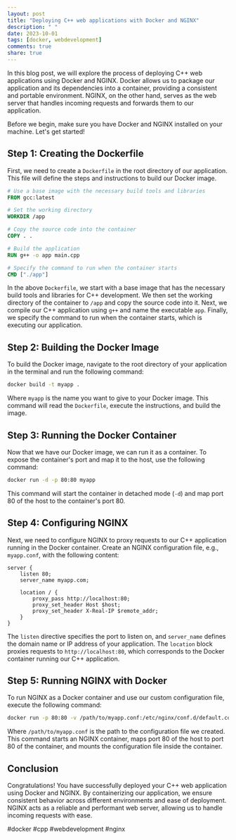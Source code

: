 ```yaml
---
layout: post
title: "Deploying C++ web applications with Docker and NGINX"
description: " "
date: 2023-10-01
tags: [docker, webdevelopment]
comments: true
share: true
---
```


In this blog post, we will explore the process of deploying C++ web applications using Docker and NGINX. Docker allows us to package our application and its dependencies into a container, providing a consistent and portable environment. NGINX, on the other hand, serves as the web server that handles incoming requests and forwards them to our application.

Before we begin, make sure you have Docker and NGINX installed on your machine. Let's get started!

## Step 1: Creating the Dockerfile

First, we need to create a `Dockerfile` in the root directory of our application. This file will define the steps and instructions to build our Docker image.

```dockerfile
# Use a base image with the necessary build tools and libraries
FROM gcc:latest

# Set the working directory
WORKDIR /app

# Copy the source code into the container
COPY . .

# Build the application
RUN g++ -o app main.cpp

# Specify the command to run when the container starts
CMD ["./app"]
```

In the above `Dockerfile`, we start with a base image that has the necessary build tools and libraries for C++ development. We then set the working directory of the container to `/app` and copy the source code into it. Next, we compile our C++ application using `g++` and name the executable `app`. Finally, we specify the command to run when the container starts, which is executing our application.

## Step 2: Building the Docker Image

To build the Docker image, navigate to the root directory of your application in the terminal and run the following command:

```bash
docker build -t myapp .
```

Where `myapp` is the name you want to give to your Docker image. This command will read the `Dockerfile`, execute the instructions, and build the image.

## Step 3: Running the Docker Container

Now that we have our Docker image, we can run it as a container. To expose the container's port and map it to the host, use the following command:

```bash
docker run -d -p 80:80 myapp
```

This command will start the container in detached mode (`-d`) and map port 80 of the host to the container's port 80.

## Step 4: Configuring NGINX

Next, we need to configure NGINX to proxy requests to our C++ application running in the Docker container. Create an NGINX configuration file, e.g., `myapp.conf`, with the following content:

```nginx
server {
    listen 80;
    server_name myapp.com;

    location / {
        proxy_pass http://localhost:80;
        proxy_set_header Host $host;
        proxy_set_header X-Real-IP $remote_addr;
    }
}
```

The `listen` directive specifies the port to listen on, and `server_name` defines the domain name or IP address of your application. The `location` block proxies requests to `http://localhost:80`, which corresponds to the Docker container running our C++ application.

## Step 5: Running NGINX with Docker

To run NGINX as a Docker container and use our custom configuration file, execute the following command:

```bash
docker run -p 80:80 -v /path/to/myapp.conf:/etc/nginx/conf.d/default.conf nginx
```

Where `/path/to/myapp.conf` is the path to the configuration file we created. This command starts an NGINX container, maps port 80 of the host to port 80 of the container, and mounts the configuration file inside the container.

## Conclusion

Congratulations! You have successfully deployed your C++ web application using Docker and NGINX. By containerizing our application, we ensure consistent behavior across different environments and ease of deployment. NGINX acts as a reliable and performant web server, allowing us to handle incoming requests with ease.

#docker #cpp #webdevelopment #nginx